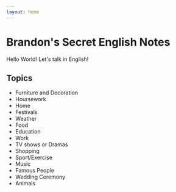 ```yaml
---
layout: home
---
```


# Brandon's Secret English Notes

Hello World! Let's talk in English!
## Topics


- Furniture and Decoration
- Hoursework
- Home
- Festivals
- Weather
- Food
- Education
- Work
- TV shows or Dramas
- Shopping
- Sport/Exercise
- Music
- Famous People
- Wedding Ceremony
- Animals
